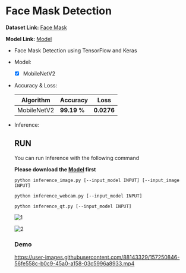 # Face Mask Detection

  **Dataset Link:** [Face Mask](https://www.kaggle.com/ashishjangra27/face-mask-12k-images-dataset)
  
  **Model Link:** [Model](https://drive.google.com/file/d/12g18xGpmCgUQ4nAQLvW_hUnyUSTasA50/view?usp=sharing)

  - Face Mask Detection using TensorFlow and Keras
    
  - Model:

    - [x] MobileNetV2


  - Accuracy & Loss:

    Algorithm | Accuracy | Loss |
    ------------- | ------------- | ------------- |
    MobileNetV2 | **99.19 %** | **0.0276** |
    

  - Inference:

      ## RUN
      You can run  Inference with the following command
      
      **Please download the [Model](https://drive.google.com/file/d/12g18xGpmCgUQ4nAQLvW_hUnyUSTasA50/view?usp=sharing) first**

      ```
      python inference_image.py [--input_model INPUT] [--input_image INPUT]
      
      python inference_webcam.py [--input_model INPUT]
      
      python inference_qt.py [--input_model INPUT]
      ```
      
      ![1](https://user-images.githubusercontent.com/88143329/157250672-d1c343c6-b224-401e-939b-e230d1bd3335.png)
      
      ![2](https://user-images.githubusercontent.com/88143329/157250764-3d5d9c16-fbe7-48d4-a2f4-fac2ba447cfa.png)
      
      
      ### Demo
      
      https://user-images.githubusercontent.com/88143329/157250846-56fe558c-b0c9-45a0-a158-03c5996a8933.mp4
